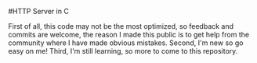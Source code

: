#HTTP Server in C

First of all, this code may not be the most optimized, so feedback and commits are welcome, the reason I made this public is to get help from the community where I have made obvious mistakes.
Second, I'm new so go easy on me!
Third, I'm still learning, so more to come to this repository.
